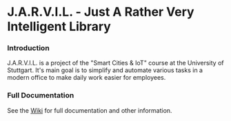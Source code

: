 # J.A.R.V.I.L. - Just A Rather Very Intelligent Library

### Introduction

J.A.R.V.I.L. is a project of the "Smart Cities & IoT" course at the University of Stuttgart. It's main goal is to simplify and automate various tasks in a modern office to make daily work easier for employees.

### Full Documentation

See the [Wiki](https://github.com/mario-r99/smart-office/wiki/) for full documentation and other information.

